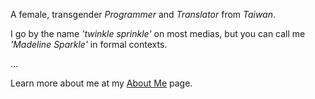 A female, transgender *Programmer* and *Translator* from *Taiwan*.

I go by the name *'twinkle sprinkle'* on most medias,
but you can call me *'Madeline Sparkle'* in formal contexts.

...

Learn more about me at my <a href="/about/">About Me</a> page.
